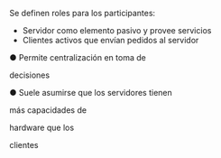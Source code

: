 Se definen roles para los participantes:

- Servidor como elemento pasivo y provee servicios
- Clientes activos que envían pedidos al servidor

● Permite centralización en toma de

decisiones

● Suele asumirse que los servidores tienen

más capacidades de

hardware que los

clientes
